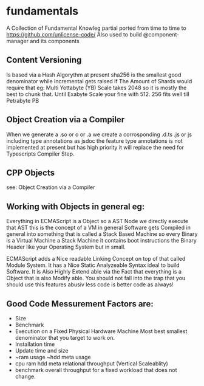 # fundamentals
A Collection of Fundamental Knowleg partial ported from time to time to https://github.com/unlicense-code/
Also used to build @component-manager and its components

## Content Versioning
Is based via a Hash Algorythm at present sha256 is the smallest good denominator while incremental gets raised if
The Amount of Shards would require that eg: Multi Yottabyte (YB) Scale takes 2048 so it is mostly the best to chunk that. Until Exabyte Scale your fine with 512. 256 fits well till Petrabyte PB

## Object Creation via a Compiler
When we generate a .so or o or .a we create a corrosponding .d.ts .js or js including type annotations as jsdoc
the feature type annotations is not implemented at present but has high priority it will replace the need for Typescripts Compiler Step.

## CPP Objects
see: Object Creation via a Compiler

## Working with Objects in general eg:
Everything in ECMAScript is a Object so a AST Node we directly execute that AST this is the concept of a VM in general Software gets Compiled
in general into something that is called a Stack Based Machine so every Binary is a Virtual Machine a Stack Machine it contains boot instructions
the Binary Header like your Operating System but in small.

ECMAScript adds a Nice readable Linking Concept on top of that called Module System. It has a Nice Static Analyzeable Syntax ideal to build Software.
It is Also Highly Extend able via the Fact that everything is a Object that is also Modify able. You should not fall into the trap that you
should use this features abusiv less code is better code as always!

## Good Code Messurement Factors are:
- Size
- Benchmark
 - Execution on a Fixed Physical Hardware Machine Most best smallest denominator that you target to work on.
 - Installation time
 - Update time and size
 - ~ram usage ~hdd meta usage
 - cpu ram hdd meta relational throughput (Vertical Scaleablity)
 - benchmark overall throughput for a fixed workload that does not change.
 
